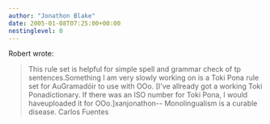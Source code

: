 ```yaml
---
author: "Jonathon Blake"
date: 2005-01-08T07:25:00+00:00
nestinglevel: 0
---
```

Robert wrote:

> This rule set is helpful for simple spell and grammar check of tp sentences.Something I am very slowly working on is a Toki Pona rule set for AuGramadóir to use with OOo. \[I've allready got a working Toki Ponadictionary. If there was an ISO number for Toki Pona, I would haveuploaded it for OOo.\]xanjonathon--
Monolingualism is a curable disease. Carlos Fuentes